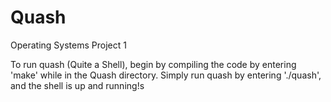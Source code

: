 # Quash
Operating Systems Project 1

To run quash (Quite a Shell), begin by compiling the code by entering 'make' while in the Quash directory.
Simply run quash by entering './quash', and the shell is up and running!s
